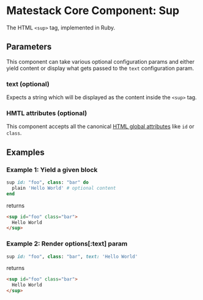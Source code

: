 # Matestack Core Component: Sup

The HTML `<sup>` tag, implemented in Ruby.

## Parameters
This component can take various optional configuration params and either yield content or display what gets passed to the `text` configuration param.

### text (optional)
Expects a string which will be displayed as the content inside the `<sup>` tag.

### HMTL attributes (optional)
This component accepts all the canonical [HTML global attributes](https://www.w3schools.com/tags/ref_standardattributes.asp) like `id` or `class`.

## Examples

### Example 1: Yield a given block

```ruby
sup id: "foo", class: "bar" do
  plain 'Hello World' # optional content
end
```

returns

```html
<sup id="foo" class="bar">
  Hello World
</sup>
```

### Example 2: Render options[:text] param

```ruby
sup id: "foo", class: "bar", text: 'Hello World'
```

returns

```html
<sup id="foo" class="bar">
  Hello World
</sup>
```
